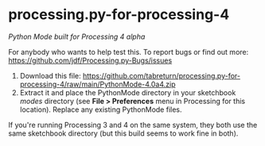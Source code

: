 # processing.py-for-processing-4

*Python Mode built for Processing 4 alpha*

For anybody who wants to help test this. To report bugs or find out more:  
https://github.com/jdf/Processing.py-Bugs/issues

1. Download this file: https://github.com/tabreturn/processing.py-for-processing-4/raw/main/PythonMode-4.0a4.zip
2. Extract it and place the PythonMode directory in your sketchbook *modes* directory (see **File > Preferences** menu in Processing for this location). Replace any existing PythonMode files.

If you're running Processing 3 and 4 on the same system, they both use the same sketchbook directory (but this build seems to work fine in both).
